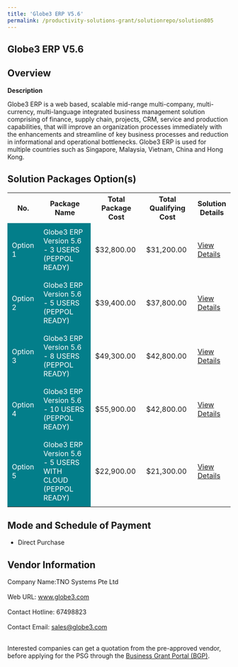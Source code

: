 ```yaml
---
title: 'Globe3 ERP V5.6'
permalink: /productivity-solutions-grant/solutionrepo/solution805
---
```


## Globe3 ERP V5.6

## Overview

**Description**

Globe3 ERP is a web based, scalable mid-range multi-company, multi-currency, multi-language integrated business management solution comprising of finance, supply chain, projects, CRM, service and production capabilities, that will improve an organization processes immediately with the enhancements and streamline of key business processes and reduction in informational and operational bottlenecks. Globe3 ERP is used for multiple countries such as Singapore, Malaysia, Vietnam, China and Hong Kong.

## Solution Packages Option(s)

<table>
<tr>
<th><b>No.</b></th>
<th><b>Package Name</b></th>
<th><b>Total Package Cost</b></th>
<th><b>Total Qualifying Cost</b></th>
<th><b>Solution Details</b></th>
</tr>
<tr>
<td style='padding: 10px; background-color: #037E8A; color: #FFFFFF;'>Option 1</td>
<td style='padding: 10px; background-color: #037E8A; color: #FFFFFF;'>Globe3 ERP Version 5.6 - 3 USERS (PEPPOL READY)</td>
<td style='padding: 10px;'>$32,800.00</td>
<td style='padding: 10px;'>$31,200.00</td>
<td style='padding: 10px;'><a href='/images/psg/Desensitised_TNO_Annex_3_CR_wef_15_Sept_2022_Part_1.pdf' target='_blank'>View Details</a></td>
</tr>
<tr>
<td style='padding: 10px; background-color: #037E8A; color: #FFFFFF;'>Option 2</td>
<td style='padding: 10px; background-color: #037E8A; color: #FFFFFF;'>Globe3 ERP Version 5.6 - 5 USERS (PEPPOL READY)</td>
<td style='padding: 10px;'>$39,400.00</td>
<td style='padding: 10px;'>$37,800.00</td>
<td style='padding: 10px;'><a href=' /images/psg/Desensitised_TNO_Annex_3_CR_wef_15_Sept_2022_Part_2.pdf' target='_blank'>View Details</a></td>
</tr>
<tr>
<td style='padding: 10px; background-color: #037E8A; color: #FFFFFF;'>Option 3</td>
<td style='padding: 10px; background-color: #037E8A; color: #FFFFFF;'>Globe3 ERP Version 5.6 - 8 USERS (PEPPOL READY)</td>
<td style='padding: 10px;'>$49,300.00</td>
<td style='padding: 10px;'>$42,800.00</td>
<td style='padding: 10px;'><a href='/images/psg/Desensitised_TNO_Annex_3_CR_wef_15_Sept_2022_Part_3.pdf' target='_blank'>View Details</a></td>
</tr>
<tr>
<td style='padding: 10px; background-color: #037E8A; color: #FFFFFF;'>Option 4</td>
<td style='padding: 10px; background-color: #037E8A; color: #FFFFFF;'>Globe3 ERP Version 5.6 - 10 USERS (PEPPOL READY)</td>
<td style='padding: 10px;'>$55,900.00</td>
<td style='padding: 10px;'>$42,800.00</td>
<td style='padding: 10px;'><a href='/images/psg/Desensitised_TNO_Annex_3_CR_wef_15_Sept_2022_Part_4.pdf' target='_blank'>View Details</a></td>
</tr>
<tr>
<td style='padding: 10px; background-color: #037E8A; color: #FFFFFF;'>Option 5</td>
<td style='padding: 10px; background-color: #037E8A; color: #FFFFFF;'>Globe3 ERP Version 5.6 - 5 USERS WITH CLOUD (PEPPOL READY)</td>
<td style='padding: 10px;'>$22,900.00</td>
<td style='padding: 10px;'>$21,300.00</td>
<td style='padding: 10px;'><a href='/images/psg/Desensitised_TNO_Annex_3_CR_wef_15_Sept_2022_Part_5.pdf' target='_blank'>View Details</a></td>
</tr>
</table>

## Mode and Schedule of Payment

 - Direct Purchase

## Vendor Information

 Company Name:TNO Systems Pte Ltd <br><br>Web URL: www.globe3.com <br><br>Contact Hotline: 67498823 <br><br>Contact Email: sales@globe3.com <br><br>

Interested companies can get a quotation from the pre-approved vendor, before applying for the PSG through the <a href='https://www.businessgrants.gov.sg/' target='_blank' rel='noopener'>Business Grant Portal (BGP)</a>.

<script src="/jquery/resize-tables.js"></script>
